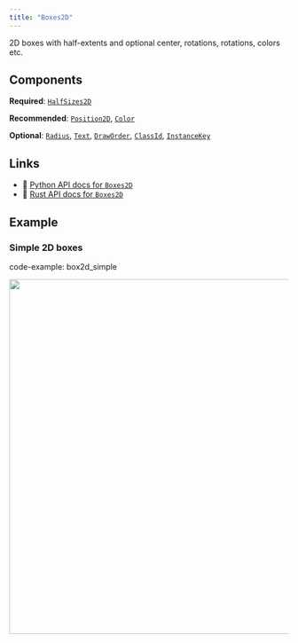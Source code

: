 ```yaml
---
title: "Boxes2D"
---
```


2D boxes with half-extents and optional center, rotations, rotations, colors etc.

## Components

**Required**: [`HalfSizes2D`](../components/half_sizes2d.md)

**Recommended**: [`Position2D`](../components/position2d.md), [`Color`](../components/color.md)

**Optional**: [`Radius`](../components/radius.md), [`Text`](../components/text.md), [`DrawOrder`](../components/draw_order.md), [`ClassId`](../components/class_id.md), [`InstanceKey`](../components/instance_key.md)

## Links
 * 🐍 [Python API docs for `Boxes2D`](https://ref.rerun.io/docs/python/nightly/package/rerun/archetypes/boxes2d/)
 * 🦀 [Rust API docs for `Boxes2D`](https://docs.rs/rerun/0.9.0-alpha.10/rerun/archetypes/struct.Boxes2D.html)

## Example

### Simple 2D boxes

code-example: box2d_simple

<center>
<picture>
  <source media="(max-width: 480px)" srcset="https://static.rerun.io/box2d_simple/ac4424f3cf747382867649610cbd749c45b2020b/480w.png">
  <source media="(max-width: 768px)" srcset="https://static.rerun.io/box2d_simple/ac4424f3cf747382867649610cbd749c45b2020b/768w.png">
  <source media="(max-width: 1024px)" srcset="https://static.rerun.io/box2d_simple/ac4424f3cf747382867649610cbd749c45b2020b/1024w.png">
  <source media="(max-width: 1200px)" srcset="https://static.rerun.io/box2d_simple/ac4424f3cf747382867649610cbd749c45b2020b/1200w.png">
  <img src="https://static.rerun.io/box2d_simple/ac4424f3cf747382867649610cbd749c45b2020b/full.png" width="640">
</picture>
</center>

